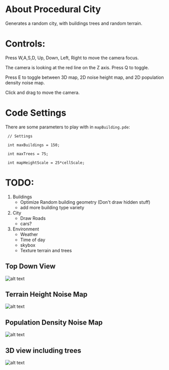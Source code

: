 # About Procedural City
Generates a random city, with buildings trees and random terrain.


# Controls: 
Press W,A,S,D, Up, Down, Left, Right to move the camera focus.

The camera is looking at the red line on the Z axis. Press Q to toggle.

Press E to toggle between 3D map, 2D noise height map, and 2D population density noise map.

Click and drag to move the camera.


# Code Settings
There are some parameters to play with in `mapBuilding.pde`: 

` // Settings`

` int maxBuildings = 150;`

` int maxTrees = 75;`

` int mapHeightScale = 25*cellScale;`

# TODO:
1. Buildings
	* Optimize Random building geometry (Don't draw hidden stuff)
	* add more building type variety
2. City
	* Draw Roads
	* cars?
3. Environment
	* Weather
	* Time of day
	* skybox
	* Texture terrain and trees 

## Top Down View
![alt text](http://imgur.com/uJRC26D.jpg "Top Down View 3D")
## Terrain Height Noise Map
![alt text](http://imgur.com/9WmZ0QG.jpg "Height Map")
## Population Density Noise Map
![alt text](http://imgur.com/BPa5YIl.jpg "Population Density Map")
## 3D view including trees
![alt text](http://imgur.com/KpVAMBK.jpg "Trees and Buildings")
